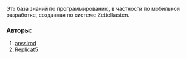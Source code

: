 Это база знаний по программированию, в частности по мобильной разработке, созданная по системе Zettelkasten.

### Авторы: 
1) [anssirod](https://github.com/anssirod)
2) [Replicat5](https://github.com/Replicat5)
